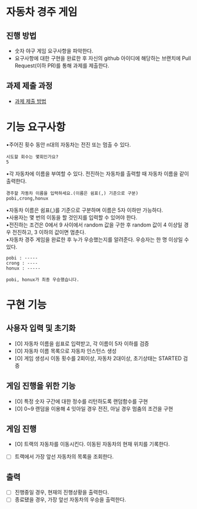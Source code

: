 # 자동차 경주 게임
## 진행 방법
* 숫자 야구 게임 요구사항을 파악한다.
* 요구사항에 대한 구현을 완료한 후 자신의 github 아이디에 해당하는 브랜치에 Pull Request(이하 PR)를 통해 과제를 제출한다.

## 과제 제출 과정
* [과제 제출 방법](https://github.com/next-step/nextstep-docs/tree/master/precourse)

# 기능 요구사항
•주어진 횟수 동안 n대의 자동차는 전진 또는 멈출 수 있다.  
```
시도할 회수는 몇회인가요? 
5
```
•각 자동차에 이름을 부여할 수 있다. 전진하는 자동차를 출력할 때 자동차 이름을 같이 출력한다.   
```
경주할 자동차 이름을 입력하세요.(이름은 쉼표(,) 기준으로 구분)  
pobi,crong,honux
```
•자동차 이름은 쉼표(,)를 기준으로 구분하며 이름은 5자 이하만 가능하다.  
•사용자는 몇 번의 이동을 할 것인지를 입력할 수 있어야 한다.  
•전진하는 조건은 0에서 9 사이에서 random 값을 구한 후 random 값이 4 이상일 경우 전진하고, 3 이하의 값이면 멈춘다.  
•자동차 경주 게임을 완료한 후 누가 우승했는지를 알려준다. 우승자는 한 명 이상일 수 있다. 
```
pobi : ----- 
crong : ---- 
honux : ----- 

pobi, honux가 최종 우승했습니다.
```

# 구현 기능

## 사용자 입력 및 초기화
- [O] 자동차 이름을 쉽표로 입력받고, 각 이름이 5자 이하를 검증
- [O] 자동차 이름 목록으로 자동차 인스턴스 생성
- [O] 게임 생성시 이동 횟수를 2회이상, 자동차 2대이상, 초기상태는 STARTED 검증

## 게임 진행을 위한 기능
- [O] 특정 숫자 구간에 대한 정수를 리턴하도록 랜덤함수를 구현
- [O] 0~9 랜덤을 이용해 4 잇아일 경우 전진, 아닐 경우 멈춤의 조건을 구현

## 게임 진행
- [O] 트랙의 자동차를 이동시킨다. 이동된 자동차의 현재 위치를 기록한다.
- [ ] 트랙에서 가장 앞선 자동차의 목록을 조회한다.

## 출력
- [ ] 진행중일 경우, 현재의 진행상황을 출력한다.
- [ ] 종료됐을 경우, 가장 앞선 자동차의 우승을 출력한다.
